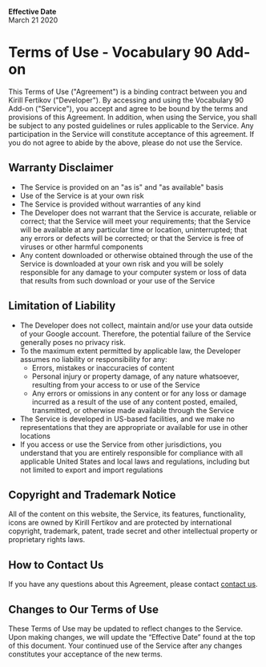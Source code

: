 **Effective Date**  
March 21 2020

# Terms of Use - Vocabulary 90 Add-on
This Terms of Use ("Agreement") is a binding contract between you and Kirill Fertikov ("Developer"). By accessing and using the Vocabulary 90 Add-on ("Service"), you accept and agree to be bound by the terms and provisions of this Agreement. In addition, when using the Service, you shall be subject to any posted guidelines or rules applicable to the Service. Any participation in the Service will constitute acceptance of this agreement. If you do not agree to abide by the above, please do not use the Service.

## Warranty Disclaimer
- The Service is provided on an "as is" and "as available" basis
- Use of the Service is at your own risk
- The Service is provided without warranties of any kind
- The Developer does not warrant that the Service is accurate, reliable or correct; that the Service will meet your requirements; that the Service will be available at any particular time or location, uninterrupted; that any errors or defects will be corrected; or that the Service is free of viruses or other harmful components
- Any content downloaded or otherwise obtained through the use of the Service is downloaded at your own risk and you will be solely responsible for any damage to your computer system or loss of data that results from such download or your use of the Service

## Limitation of Liability
- The Developer does not collect, maintain and/or use your data outside of your Google account. Therefore, the potential failure of the Service generally poses no privacy risk.
- To the maximum extent permitted by applicable law, the Developer assumes no liability or responsibility for any:
    - Errors, mistakes or inaccuracies of content
    - Personal injury or property damage, of any nature whatsoever, resulting from your access to or use of the Service
    - Any errors or omissions in any content or for any loss or damage incurred as a result of the use of any content posted, emailed, transmitted, or otherwise made available through the Service
- The Service is developed in US-based facilities, and we make no representations that they are appropriate or available for use in other locations
- If you access or use the Service from other jurisdictions, you understand that you are entirely responsible for compliance with all applicable United States and local laws and regulations, including but not limited to export and import regulations

## Copyright and Trademark Notice
All of the content on this website, the Service, its features, functionality, icons are owned by Kirill Fertikov and are protected by international copyright, trademark, patent, trade secret and other intellectual property or proprietary rights laws.

## How to Contact Us
If you have any questions about this Agreement, please contact <a class="mlink" href="https://github.com/fertkir">contact us</a>.

## Changes to Our Terms of Use
These Terms of Use may be updated to reflect changes to the Service. Upon making changes, we will update the “Effective Date” found at the top of this document. Your continued use of the Service after any changes constitutes your acceptance of the new terms.